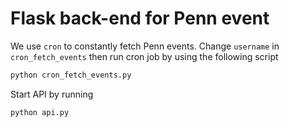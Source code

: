 # Flask back-end for Penn event

We use `cron` to constantly fetch Penn events. Change `username` in `cron_fetch_events`
then run cron job by using the following script

```sh
python cron_fetch_events.py
```


Start API by running

```sh
python api.py
```
